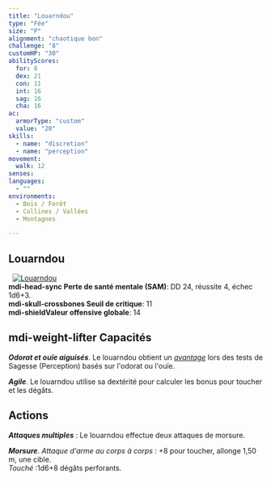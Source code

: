 ```yaml
---
title: "Louarndou"
type: "Fée"
size: "P"
alignment: "chaotique bon"
challenge: "8"
customHP: "30"
abilityScores:
  for: 8
  dex: 21
  con: 11
  int: 16
  sag: 16
  cha: 16
ac:
  armorType: "custom"
  value: "20"
skills:
  - name: "discretion"
  - name: "perception"
movement:
  walk: 12
senses:
languages:
  - ""
environments:
  - Bois / Forêt
  - Collines / Vallées
  - Montagnes

---
```

## Louarndou
&nbsp;
[![Louarndou](https://www.douaratil.fr/illustrations/fee/louarndou300.jpeg)](https://www.douaratil.fr/illustrations/fee/louarndou.jpeg)  
**<v-icon>mdi-head-sync</v-icon> Perte de santé mentale (SAM)**: DD 24, réussite 4, échec 1d6+3.    
**<v-icon>mdi-skull-crossbones</v-icon> Seuil de critique**: 11      
**<v-icon>mdi-shield</v-icon>Valeur offensive globale**: 14   
## <v-icon>mdi-weight-lifter</v-icon> Capacités

_**Odorat et ouïe aiguisés**_. Le louarndou obtient un [_avantage_](/utiliser-les-caracteristiques/#avantage-et-desavantage) lors des tests de Sagesse (Perception) basés sur l'odorat ou l'ouïe.

_**Agile**_. Le louarndou utilise sa dextérité pour calculer les bonus pour toucher et les dégâts.

## Actions
_**Attaques multiples**_ : Le louarndou effectue deux attaques de morsure.

_**Morsure**_. _Attaque d'arme au corps à corps_ : +8 pour toucher, allonge 1,50 m, une cible.  
_Touché_ :1d6+8 dégâts perforants. 